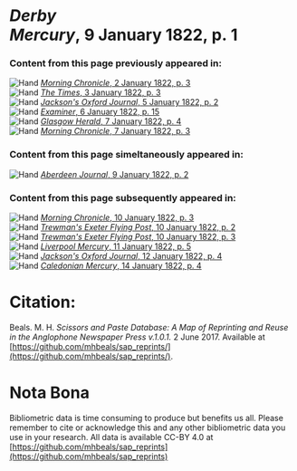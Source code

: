 # *Derby Mercury*, 9 January 1822, p. 1  
  
### Content from this page previously appeared in:  
![Hand](http://scissorsandpaste.net/wp-content/uploads/2017/06/smallhandpointer.png) [*Morning Chronicle*, 2 January 1822, p. 3](https://mhbeals.github.io/sap_html/Morning-Chronicle/Morning-Chronicle-2-January-1822-p-3)  
![Hand](http://scissorsandpaste.net/wp-content/uploads/2017/06/smallhandpointer.png) [*The Times*, 3 January 1822, p. 3](https://mhbeals.github.io/sap_html/The-Times/The-Times-3-January-1822-p-3)  
![Hand](http://scissorsandpaste.net/wp-content/uploads/2017/06/smallhandpointer.png) [*Jackson's Oxford Journal*, 5 January 1822, p. 2](https://mhbeals.github.io/sap_html/Jackson's-Oxford-Journal/Jackson's-Oxford-Journal-5-January-1822-p-2)  
![Hand](http://scissorsandpaste.net/wp-content/uploads/2017/06/smallhandpointer.png) [*Examiner*, 6 January 1822, p. 15](https://mhbeals.github.io/sap_html/Examiner/Examiner-6-January-1822-p-15)  
![Hand](http://scissorsandpaste.net/wp-content/uploads/2017/06/smallhandpointer.png) [*Glasgow Herald*, 7 January 1822, p. 4](https://mhbeals.github.io/sap_html/Glasgow-Herald/Glasgow-Herald-7-January-1822-p-4)  
![Hand](http://scissorsandpaste.net/wp-content/uploads/2017/06/smallhandpointer.png) [*Morning Chronicle*, 7 January 1822, p. 3](https://mhbeals.github.io/sap_html/Morning-Chronicle/Morning-Chronicle-7-January-1822-p-3)  
  
### Content from this page simeltaneously appeared in:  
![Hand](http://scissorsandpaste.net/wp-content/uploads/2017/06/smallhandpointer.png) [*Aberdeen Journal*, 9 January 1822, p. 2](https://mhbeals.github.io/sap_html/Aberdeen-Journal/Aberdeen-Journal-9-January-1822-p-2)  
  
### Content from this page subsequently appeared in:  
![Hand](http://scissorsandpaste.net/wp-content/uploads/2017/06/smallhandpointer.png) [*Morning Chronicle*, 10 January 1822, p. 3](https://mhbeals.github.io/sap_html/Morning-Chronicle/Morning-Chronicle-10-January-1822-p-3)  
![Hand](http://scissorsandpaste.net/wp-content/uploads/2017/06/smallhandpointer.png) [*Trewman's Exeter Flying Post*, 10 January 1822, p. 2](https://mhbeals.github.io/sap_html/Trewman's-Exeter-Flying-Post/Trewman's-Exeter-Flying-Post-10-January-1822-p-2)  
![Hand](http://scissorsandpaste.net/wp-content/uploads/2017/06/smallhandpointer.png) [*Trewman's Exeter Flying Post*, 10 January 1822, p. 3](https://mhbeals.github.io/sap_html/Trewman's-Exeter-Flying-Post/Trewman's-Exeter-Flying-Post-10-January-1822-p-3)  
![Hand](http://scissorsandpaste.net/wp-content/uploads/2017/06/smallhandpointer.png) [*Liverpool Mercury*, 11 January 1822, p. 5](https://mhbeals.github.io/sap_html/Liverpool-Mercury/Liverpool-Mercury-11-January-1822-p-5)  
![Hand](http://scissorsandpaste.net/wp-content/uploads/2017/06/smallhandpointer.png) [*Jackson's Oxford Journal*, 12 January 1822, p. 4](https://mhbeals.github.io/sap_html/Jackson's-Oxford-Journal/Jackson's-Oxford-Journal-12-January-1822-p-4)  
![Hand](http://scissorsandpaste.net/wp-content/uploads/2017/06/smallhandpointer.png) [*Caledonian Mercury*, 14 January 1822, p. 4](https://mhbeals.github.io/sap_html/Caledonian-Mercury/Caledonian-Mercury-14-January-1822-p-4)  


# Citation: 

Beals. M. H. *Scissors and Paste Database: A Map of Reprinting and Reuse in the Anglophone Newspaper Press v.1.0.1.* 2 June 2017. Available at [https://github.com/mhbeals/sap_reprints/](https://github.com/mhbeals/sap_reprints/). 

# Nota Bona

Bibliometric data is time consuming to produce but benefits us all. Please remember to cite or acknowledge this and any other bibliometric data you use in your research. All data is available CC-BY 4.0 at [https://github.com/mhbeals/sap_reprints](https://github.com/mhbeals/sap_reprints)